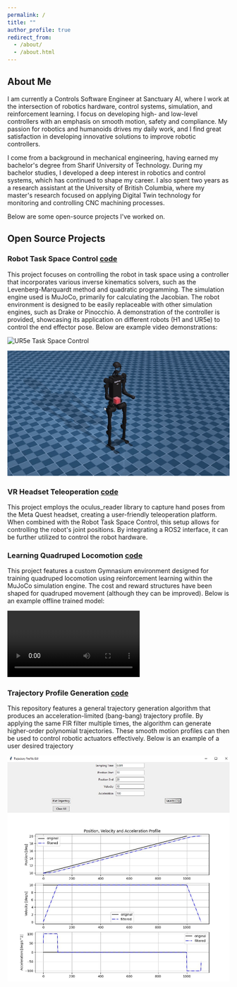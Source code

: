 ```yaml
---
permalink: /
title: ""
author_profile: true
redirect_from: 
  - /about/
  - /about.html
---
```


**About Me**
--------

I am currently a Controls Software Engineer at Sanctuary AI, where I work at the intersection of robotics hardware, control systems, simulation, and reinforcement learning. I focus on developing high- and low-level controllers with an emphasis on smooth motion, safety and compliance. 
My passion for robotics and humanoids drives my daily work, and I find great satisfaction in developing innovative solutions to improve robotic controllers. 

I come from a background in mechanical engineering, having earned my bachelor's degree from Sharif University of Technology. During my bachelor studies, I developed a deep interest in robotics and control systems, which has continued to shape my career. I also spent two years as a research assistant at the University of British Columbia, where my master's research focused on applying Digital Twin technology for monitoring and controlling CNC machining processes.


Below are some open-source projects I've worked on.

**Open Source Projects**
--------

### Robot Task Space Control [code](https://github.com/parsa25b/robot_task_space_control)
This project focuses on controlling the robot in task space using a controller that incorporates various inverse kinematics solvers, such as the Levenberg-Marquardt method and quadratic programming. The simulation engine used is MuJoCo, primarily for calculating the Jacobian. The robot environment is designed to be easily replaceable with other simulation engines, such as Drake or Pinocchio. A demonstration of the controller is provided, showcasing its application on different robots (H1 and UR5e) to control the end effector pose. Below are example video demonstrations:

![UR5e Task Space Control](https://github.com/parsa25b/parsa-bakhshandeh.github.io/blob/main/images/ur5e_task_space_control.gif)

![h1 right arm Task Space Control](https://github.com/parsa25b/parsa-bakhshandeh.github.io/blob/main/images/h1_right_arm_task_space_control.gif)

### VR Headset Teleoperation [code]()
This project employs the oculus_reader library to capture hand poses from the Meta Quest headset, creating a user-friendly teleoperation platform. When combined with the Robot Task Space Control, this setup allows for controlling the robot's joint positions. By integrating a ROS2 interface, it can be further utilized to control the robot hardware.

### Learning Quadruped Locomotion [code](https://github.com/parsa25b/quadruped-rl-locomotion)
This project features a custom Gymnasium environment designed for training quadruped locomotion using reinforcement learning within the MuJoCo simulation engine. The cost and reward structures have been shaped for quadruped movement (although they can be improved). Below is an example offline trained model:

![trained model](https://github.com/parsa25b/parsa-bakhshandeh.github.io/blob/main/images/341280291-8afddece-8186-4b9d-8352-594dcef4d53d.mp4)

### Trajectory Profile Generation [code](https://github.com/parsa25b/trajectory_generation)
This repository features a general trajectory generation algorithm that produces an acceleration-limited (bang-bang) trajectory profile. By applying the same FIR filter multiple times, the algorithm can generate higher-order polynomial trajectories. These smooth motion profiles can then be used to control robotic actuators effectively. Below is an example of a user desired trajectory

![alt text](https://github.com/parsa25b/parsa-bakhshandeh.github.io/blob/main/images/GUI_TG.JPG)


